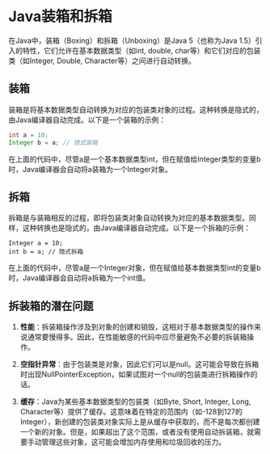 # Java装箱和拆箱

在Java中，装箱（Boxing）和拆箱（Unboxing）是Java 5（也称为Java 1.5）引入的特性，它们允许在基本数据类型（如int, double, char等）和它们对应的包装类（如Integer, Double, Character等）之间进行自动转换。

## 装箱

装箱是将基本数据类型自动转换为对应的包装类对象的过程。这种转换是隐式的，由Java编译器自动完成。以下是一个装箱的示例：

```java
int a = 10;
Integer b = a; // 隐式装箱
```

在上面的代码中，尽管a是一个基本数据类型int，但在赋值给Integer类型的变量b时，Java编译器会自动将a装箱为一个Integer对象。

## 拆箱

拆箱是与装箱相反的过程，即将包装类对象自动转换为对应的基本数据类型。同样，这种转换也是隐式的，由Java编译器自动完成。以下是一个拆箱的示例：

```
Integer a = 10;  
int b = a; // 隐式拆箱
```

在上面的代码中，尽管a是一个Integer对象，但在赋值给基本数据类型int的变量b时，Java编译器会自动将a拆箱为一个int值。

## 拆装箱的潜在问题

1. **性能**：拆装箱操作涉及到对象的创建和销毁，这相对于基本数据类型的操作来说通常要慢得多。因此，在性能敏感的代码中应尽量避免不必要的拆装箱操作。

2. **空指针异常**：由于包装类是对象，因此它们可以是null。这可能会导致在拆箱时出现NullPointerException，如果试图对一个null的包装类进行拆箱操作的话。

3. **缓存**：Java为某些基本数据类型的包装类（如Byte, Short, Integer, Long, Character等）提供了缓存。这意味着在特定的范围内（如-128到127的Integer），新创建的包装类对象实际上是从缓存中获取的，而不是每次都创建一个新的对象。但是，如果超出了这个范围，或者没有使用自动拆装箱，就需要手动管理这些对象，这可能会增加内存使用和垃圾回收的压力。
